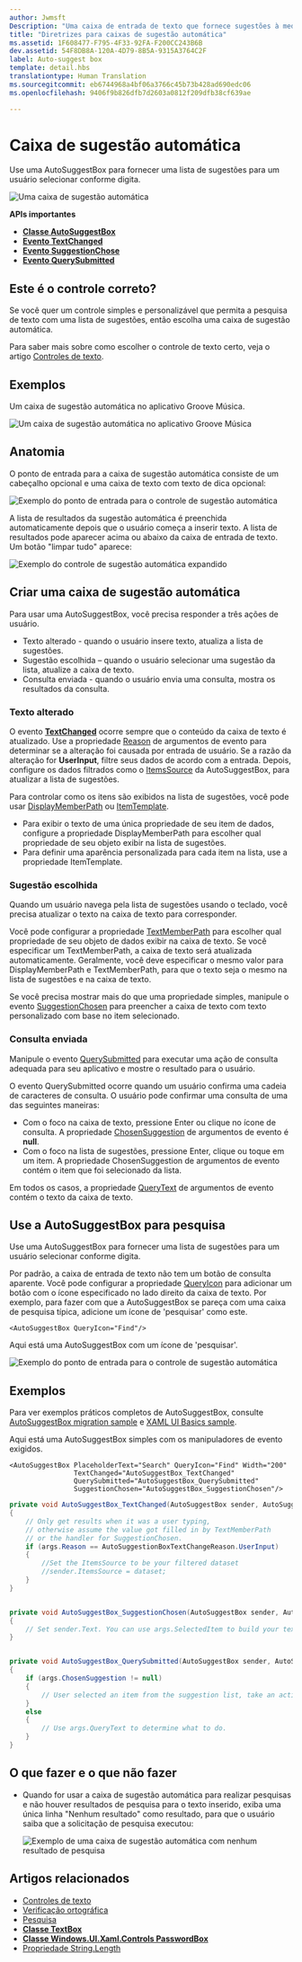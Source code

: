 ```yaml
---
author: Jwmsft
Description: "Uma caixa de entrada de texto que fornece sugestões à medida que o usuário digita."
title: "Diretrizes para caixas de sugestão automática"
ms.assetid: 1F608477-F795-4F33-92FA-F200CC243B6B
dev.assetid: 54F8DB8A-120A-4D79-8B5A-9315A3764C2F
label: Auto-suggest box
template: detail.hbs
translationtype: Human Translation
ms.sourcegitcommit: eb6744968a4bf06a3766c45b73b428ad690edc06
ms.openlocfilehash: 9406f9b826dfb7d2603a0812f209dfb38cf639ae

---
```

# Caixa de sugestão automática
<link rel="stylesheet" href="https://az835927.vo.msecnd.net/sites/uwp/Resources/css/custom.css"> 

Use uma AutoSuggestBox para fornecer uma lista de sugestões para um usuário selecionar conforme digita.

![Uma caixa de sugestão automática](images/controls/auto-suggest-box-open.png)

<div class="important-apis" >
<b>APIs importantes</b><br/>
<ul>
<li><a href="https://msdn.microsoft.com/library/windows/apps/xaml/windows.ui.xaml.controls.autosuggestbox.aspx"><strong>Classe AutoSuggestBox</strong></a></li>
<li><a href="https://msdn.microsoft.com/library/windows/apps/xaml/windows.ui.xaml.controls.autosuggestbox.textchanged.aspx"><strong>Evento TextChanged</strong></a></li>
<li><a href="https://msdn.microsoft.com/library/windows/apps/xaml/windows.ui.xaml.controls.autosuggestbox.suggestionchosen.aspx"><strong>Evento SuggestionChose</strong></a></li>
<li><a href="https://msdn.microsoft.com/library/windows/apps/xaml/windows.ui.xaml.controls.autosuggestbox.querysubmitted.aspx"><strong>Evento QuerySubmitted</strong></a></li>
</ul>

</div>
</div>





## Este é o controle correto?

Se você quer um controle simples e personalizável que permita a pesquisa de texto com uma lista de sugestões, então escolha uma caixa de sugestão automática.

Para saber mais sobre como escolher o controle de texto certo, veja o artigo [Controles de texto](text-controls.md).

## Exemplos

Um caixa de sugestão automática no aplicativo Groove Música.

![Um caixa de sugestão automática no aplicativo Groove Música](images/control-examples/auto-suggest-box-groove.png)

## Anatomia
O ponto de entrada para a caixa de sugestão automática consiste de um cabeçalho opcional e uma caixa de texto com texto de dica opcional:

![Exemplo do ponto de entrada para o controle de sugestão automática](images/controls_autosuggest_entrypoint.png)

A lista de resultados da sugestão automática é preenchida automaticamente depois que o usuário começa a inserir texto. A lista de resultados pode aparecer acima ou abaixo da caixa de entrada de texto. Um botão "limpar tudo" aparece:

![Exemplo do controle de sugestão automática expandido](images/controls_autosuggest_expanded01.png)

## Criar uma caixa de sugestão automática

Para usar uma AutoSuggestBox, você precisa responder a três ações de usuário.

- Texto alterado - quando o usuário insere texto, atualiza a lista de sugestões.
- Sugestão escolhida – quando o usuário selecionar uma sugestão da lista, atualize a caixa de texto.
- Consulta enviada - quando o usuário envia uma consulta, mostra os resultados da consulta.

### Texto alterado

O evento [**TextChanged**](https://msdn.microsoft.com/library/windows/apps/xaml/windows.ui.xaml.controls.autosuggestbox.textchanged.aspx) ocorre sempre que o conteúdo da caixa de texto é atualizado. Use a propriedade [Reason](https://msdn.microsoft.com/library/windows/apps/xaml/windows.ui.xaml.controls.autosuggestboxtextchangedeventargs.reason.aspx) de argumentos de evento para determinar se a alteração foi causada por entrada de usuário. Se a razão da alteração for **UserInput**, filtre seus dados de acordo com a entrada. Depois, configure os dados filtrados como o [ItemsSource](https://msdn.microsoft.com/library/windows/apps/xaml/windows.ui.xaml.controls.itemscontrol.itemssource.aspx) da AutoSuggestBox, para atualizar a lista de sugestões.

Para controlar como os itens são exibidos na lista de sugestões, você pode usar [DisplayMemberPath](https://msdn.microsoft.com/library/windows/apps/xaml/windows.ui.xaml.controls.itemscontrol.displaymemberpath.aspx) ou [ItemTemplate](https://msdn.microsoft.com/library/windows/apps/xaml/windows.ui.xaml.controls.itemscontrol.itemtemplate.aspx).

- Para exibir o texto de uma única propriedade de seu item de dados, configure a propriedade DisplayMemberPath para escolher qual propriedade de seu objeto exibir na lista de sugestões.
- Para definir uma aparência personalizada para cada item na lista, use a propriedade ItemTemplate.

### Sugestão escolhida

Quando um usuário navega pela lista de sugestões usando o teclado, você precisa atualizar o texto na caixa de texto para corresponder.

Você pode configurar a propriedade [TextMemberPath](https://msdn.microsoft.com/library/windows/apps/xaml/windows.ui.xaml.controls.autosuggestbox.textmemberpath.aspx) para escolher qual propriedade de seu objeto de dados exibir na caixa de texto. Se você especificar um TextMemberPath, a caixa de texto será atualizada automaticamente. Geralmente, você deve especificar o mesmo valor para DisplayMemberPath e TextMemberPath, para que o texto seja o mesmo na lista de sugestões e na caixa de texto.

Se você precisa mostrar mais do que uma propriedade simples, manipule o evento [SuggestionChosen](https://msdn.microsoft.com/library/windows/apps/xaml/windows.ui.xaml.controls.autosuggestbox.suggestionchosen.aspx) para preencher a caixa de texto com texto personalizado com base no item selecionado.

### Consulta enviada

Manipule o evento [QuerySubmitted](https://msdn.microsoft.com/library/windows/apps/xaml/windows.ui.xaml.controls.autosuggestbox.querysubmitted.aspx) para executar uma ação de consulta adequada para seu aplicativo e mostre o resultado para o usuário.

O evento QuerySubmitted ocorre quando um usuário confirma uma cadeia de caracteres de consulta. O usuário pode confirmar uma consulta de uma das seguintes maneiras:
- Com o foco na caixa de texto, pressione Enter ou clique no ícone de consulta. A propriedade [ChosenSuggestion](https://msdn.microsoft.com/library/windows/apps/xaml/windows.ui.xaml.controls.autosuggestboxquerysubmittedeventargs.chosensuggestion.aspx) de argumentos de evento é **null**.
- Com o foco na lista de sugestões, pressione Enter, clique ou toque em um item. A propriedade ChosenSuggestion de argumentos de evento contém o item que foi selecionado da lista.

Em todos os casos, a propriedade [QueryText](https://msdn.microsoft.com/library/windows/apps/xaml/windows.ui.xaml.controls.autosuggestboxquerysubmittedeventargs.querytext.aspx) de argumentos de evento contém o texto da caixa de texto.

## Use a AutoSuggestBox para pesquisa

Use uma AutoSuggestBox para fornecer uma lista de sugestões para um usuário selecionar conforme digita.

Por padrão, a caixa de entrada de texto não tem um botão de consulta aparente. Você pode configurar a propriedade [QueryIcon](https://msdn.microsoft.com/library/windows/apps/xaml/windows.ui.xaml.controls.autosuggestbox.queryicon.aspx) para adicionar um botão com o ícone especificado no lado direito da caixa de texto. Por exemplo, para fazer com que a AutoSuggestBox se pareça com uma caixa de pesquisa típica, adicione um ícone de 'pesquisar' como este.

```xaml
<AutoSuggestBox QueryIcon="Find"/>
```

Aqui está uma AutoSuggestBox com um ícone de 'pesquisar'.

![Exemplo do ponto de entrada para o controle de sugestão automática](images/controls_autosuggest_entrypoint.png)

## Exemplos

Para ver exemplos práticos completos de AutoSuggestBox, consulte [AutoSuggestBox migration sample](http://go.microsoft.com/fwlink/p/?LinkId=619996) e [XAML UI Basics sample](http://go.microsoft.com/fwlink/p/?LinkId=619992).

Aqui está uma AutoSuggestBox simples com os manipuladores de evento exigidos.

```xaml
<AutoSuggestBox PlaceholderText="Search" QueryIcon="Find" Width="200"
                TextChanged="AutoSuggestBox_TextChanged"
                QuerySubmitted="AutoSuggestBox_QuerySubmitted"
                SuggestionChosen="AutoSuggestBox_SuggestionChosen"/>
```

```csharp
private void AutoSuggestBox_TextChanged(AutoSuggestBox sender, AutoSuggestBoxTextChangedEventArgs args)
{
    // Only get results when it was a user typing,
    // otherwise assume the value got filled in by TextMemberPath
    // or the handler for SuggestionChosen.
    if (args.Reason == AutoSuggestionBoxTextChangeReason.UserInput)
    {
        //Set the ItemsSource to be your filtered dataset
        //sender.ItemsSource = dataset;
    }
}


private void AutoSuggestBox_SuggestionChosen(AutoSuggestBox sender, AutoSuggestBoxSuggestionChosenEventArgs args)
{
    // Set sender.Text. You can use args.SelectedItem to build your text string.
}


private void AutoSuggestBox_QuerySubmitted(AutoSuggestBox sender, AutoSuggestBoxQuerySubmittedEventArgs args)
{
    if (args.ChosenSuggestion != null)
    {
        // User selected an item from the suggestion list, take an action on it here.
    }
    else
    {
        // Use args.QueryText to determine what to do.
    }
}
```

## O que fazer e o que não fazer

-   Quando for usar a caixa de sugestão automática para realizar pesquisas e não houver resultados de pesquisa para o texto inserido, exiba uma única linha "Nenhum resultado" como resultado, para que o usuário saiba que a solicitação de pesquisa executou:

    ![Exemplo de uma caixa de sugestão automática com nenhum resultado de pesquisa](images/controls_autosuggest_noresults.png)


## Artigos relacionados

- [Controles de texto](text-controls.md)
- [Verificação ortográfica](spell-checking-and-prediction.md)
- [Pesquisa](search.md)
- [**Classe TextBox**](https://msdn.microsoft.com/library/windows/apps/br209683)
- [**Classe Windows.UI.Xaml.Controls PasswordBox**](https://msdn.microsoft.com/library/windows/apps/br227519)
- [Propriedade String.Length](https://msdn.microsoft.com/library/system.string.length(v=vs.110).aspx)



<!--HONumber=Aug16_HO3-->


